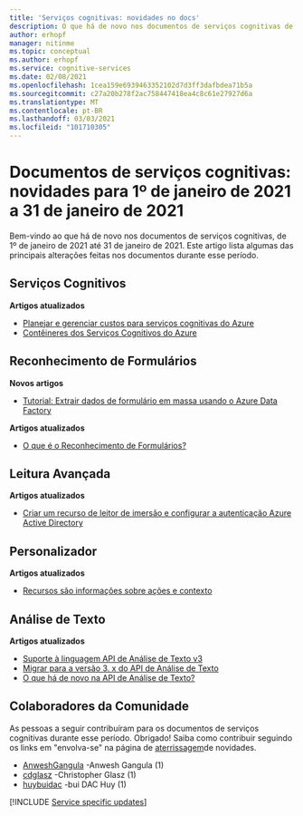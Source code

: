 ```yaml
---
title: 'Serviços cognitivas: novidades no docs'
description: O que há de novo nos documentos de serviços cognitivas de 1º de janeiro de 2021 a 31 de janeiro de 2021.
author: erhopf
manager: nitinme
ms.topic: conceptual
ms.author: erhopf
ms.service: cognitive-services
ms.date: 02/08/2021
ms.openlocfilehash: 1cea159e6939463352102d7d3ff3dafbdea71b5a
ms.sourcegitcommit: c27a20b278f2ac758447418ea4c8c61e27927d6a
ms.translationtype: MT
ms.contentlocale: pt-BR
ms.lasthandoff: 03/03/2021
ms.locfileid: "101710305"
---
```

# <a name="cognitive-services-docs-whats-new-for-january-1-2021---january-31-2021"></a>Documentos de serviços cognitivas: novidades para 1º de janeiro de 2021 a 31 de janeiro de 2021

Bem-vindo ao que há de novo nos documentos de serviços cognitivas, de 1º de janeiro de 2021 até 31 de janeiro de 2021. Este artigo lista algumas das principais alterações feitas nos documentos durante esse período.

## <a name="cognitive-services"></a>Serviços Cognitivos

**Artigos atualizados**

- [Planejar e gerenciar custos para serviços cognitivas do Azure](plan-manage-costs.md)
- [Contêineres dos Serviços Cognitivos do Azure](cognitive-services-container-support.md)

## <a name="form-recognizer"></a>Reconhecimento de Formulários

**Novos artigos**

- [Tutorial: Extrair dados de formulário em massa usando o Azure Data Factory](./form-recognizer/tutorial-bulk-processing.md)

**Artigos atualizados**

- [O que é o Reconhecimento de Formulários?](./form-recognizer/overview.md)

## <a name="immersive-reader"></a>Leitura Avançada

**Artigos atualizados**

- [Criar um recurso de leitor de imersão e configurar a autenticação Azure Active Directory](./immersive-reader/how-to-create-immersive-reader.md)

## <a name="personalizer"></a>Personalizador

**Artigos atualizados**

- [Recursos são informações sobre ações e contexto](./personalizer/concepts-features.md)

## <a name="text-analytics"></a>Análise de Texto

**Artigos atualizados**

- [Suporte à linguagem API de Análise de Texto v3](./text-analytics/language-support.md)
- [Migrar para a versão 3. x do API de Análise de Texto](./text-analytics/migration-guide.md)
- [O que há de novo na API de Análise de Texto?](./text-analytics/whats-new.md)

## <a name="community-contributors"></a>Colaboradores da Comunidade

As pessoas a seguir contribuíram para os documentos de serviços cognitivas durante esse período. Obrigado! Saiba como contribuir seguindo os links em "envolva-se" na página de [aterrissagem](index.yml)de novidades.

- [AnweshGangula](https://github.com/AnweshGangula) -Anwesh Gangula (1)
- [cdglasz](https://github.com/cdglasz) -Christopher Glasz (1)
- [huybuidac](https://github.com/huybuidac) -bui DAC Huy (1)

[!INCLUDE [Service specific updates](./includes/service-specific-updates.md)]